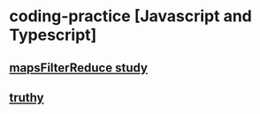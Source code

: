 ﻿# coding-practice [Javascript and Typescript]

## [mapsFilterReduce study](https://www.crocoder.dev/blog/map-filter-reduce-exercises/)

## [truthy](https://gist.github.com/esin87/ff63e69a02e1a61995d9dd968f969080)
